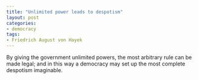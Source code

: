 ```yaml
---
title: "Unlimited power leads to despotism"
layout: post
categories:
- democracy
tags:
- Friedrich August von Hayek
---
```


By giving the government unlimited powers, the most arbitrary rule can be made legal; and in this way a democracy may set up the most complete despotism imaginable.
